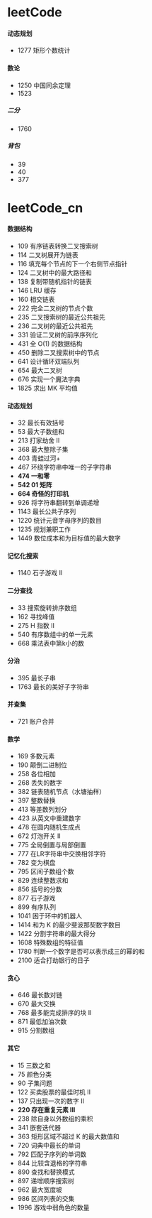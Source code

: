 # leetCode

#### 动态规划

+ 1277 矩形个数统计

#### 数论

+ 1250 中国同余定理
+ 1523

##### 二分

+ 1760

##### 背包

+ 39
+ 40
+ 377

# leetCode_cn

#### 数据结构

+ 109 有序链表转换二叉搜索树
+ 114 二叉树展开为链表
+ 116 填充每个节点的下一个右侧节点指针
+ 124 二叉树中的最大路径和
+ 138 复制带随机指针的链表
+ 146 LRU 缓存
+ 160 相交链表
+ 222 完全二叉树的节点个数
+ 235 二叉搜索树的最近公共祖先
+ 236 二叉树的最近公共祖先
+ 331 验证二叉树的前序序列化
+ 431 全 O(1) 的数据结构
+ 450 删除二叉搜索树中的节点
+ 641 设计循环双端队列
+ 654 最大二叉树
+ 676 实现一个魔法字典
+ 1825 求出 MK 平均值

#### 动态规划

+ 32 最长有效括号
+ 53 最大子数组和
+ 213 打家劫舍 II
+ 368 最大整除子集
+ 403 青蛙过河+
+ 467 环绕字符串中唯一的子字符串
+ **474 一和零**
+ **542 01 矩阵**
+ **664 奇怪的打印机**
+ 926 将字符串翻转到单调递增
+ 1143 最长公共子序列
+ 1220 统计元音字母序列的数目
+ 1235 规划兼职工作
+ 1449 数位成本和为目标值的最大数字

#### 记忆化搜索
+ 1140 石子游戏 II

#### 二分查找

+ 33 搜索旋转排序数组
+ 162 寻找峰值
+ 275 H 指数 II
+ 540 有序数组中的单一元素
+ 668 乘法表中第k小的数

#### 分治

+ 395 最长子串
+ 1763 最长的美好子字符串

#### 并查集

+ 721 账户合并

#### 数学

+ 169 多数元素
+ 190 颠倒二进制位
+ 258 各位相加
+ 268 丢失的数字
+ 382 链表随机节点（水塘抽样）
+ 397 整数替换
+ 413 等差数列划分
+ 423 从英文中重建数字
+ 478 在圆内随机生成点
+ 672 灯泡开关 Ⅱ
+ 775 全局倒置与局部倒置
+ 777 在LR字符串中交换相邻字符
+ 782 变为棋盘
+ 795 区间子数组个数
+ 829 连续整数求和
+ 856 括号的分数
+ 877 石子游戏
+ 899 有序队列
+ 1041 困于环中的机器人
+ 1414 和为 K 的最少斐波那契数字数目
+ 1422 分割字符串的最大得分
+ 1608 特殊数组的特征值
+ 1780 判断一个数字是否可以表示成三的幂的和
+ 2100 适合打劫银行的日子

#### 贪心

+ 646 最长数对链
+ 670 最大交换
+ 768 最多能完成排序的块 II
+ 871 最低加油次数
+ 915 分割数组

#### 其它

+ 15 三数之和
+ 75 颜色分类
+ 90 子集问题
+ 122 买卖股票的最佳时机 II
+ 137 只出现一次的数字 II
+ **220 存在重复元素 III**
+ 238 除自身以外数组的乘积
+ 341 嵌套迭代器
+ 363 矩形区域不超过 K 的最大数值和
+ 720 词典中最长的单词
+ 792 匹配子序列的单词数
+ 844 比较含退格的字符串
+ 890 查找和替换模式
+ 897 递增顺序搜索树
+ 962 最大宽度坡
+ 986 区间列表的交集
+ 1996 游戏中弱角色的数量
